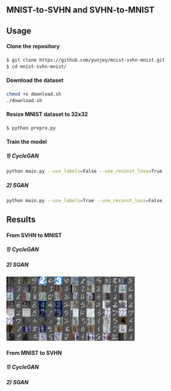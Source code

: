 ## MNIST-to-SVHN and SVHN-to-MNIST





## Usage

#### Clone the repository

```bash
$ git clone https://github.com/yunjey/mnist-svhn-mnist.git
$ cd mnist-svhn-mnist/
```

#### Download the dataset
```bash
chmod +x download.sh
./download.sh
```

#### Resize MNIST dataset to 32x32

```bash
$ python prepro.py
```

#### Train the model

##### 1) CycleGAN

```bash
python main.py --use_labels=False --use_reconst_loss=True
```

##### 2) SGAN

```bash
python main.py --use_labels=True --use_reconst_loss=False
```
## Results

#### From SVHN to MNIST

##### 1) CycleGAN

##### 2) SGAN
![alt text](gif/sgan-s-m.gif)

#### From MNIST to SVHN

##### 1) CycleGAN

##### 2) SGAN
